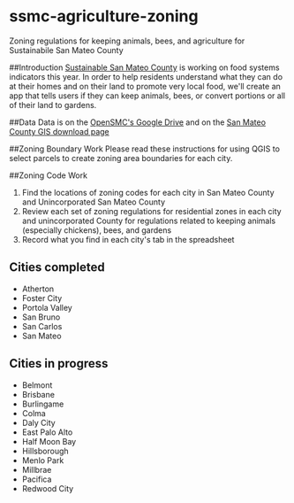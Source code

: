 # ssmc-agriculture-zoning
Zoning regulations for keeping animals, bees, and agriculture for Sustainabile San Mateo County

##Introduction
[Sustainable San Mateo County](http://www.sustainablesanmateo.org/) is working on food systems indicators this year. In order to help residents understand what they can do at their homes and on their land to promote very local food, we'll create an app that tells users if they can keep animals, bees, or convert portions or all of their land to gardens.

##Data
Data is on the [OpenSMC's Google Drive]( https://docs.google.com/spreadsheets/d/199shxJaRycwVGXGR46jQNyur960dnPf-L7-lIcXyKRg/edit?usp=sharing) and on the [San Mateo County GIS download page](http://isd.smcgov.org/gis-data-download)

##Zoning Boundary Work
Please read these instructions for using QGIS to select parcels to create zoning area boundaries for each city.

##Zoning Code Work
1. Find the locations of zoning codes for each city in San Mateo County and Unincorporated San Mateo County
2. Review each set of zoning regulations for residential zones in each city and unincorporated County for regulations related to keeping animals (especially chickens), bees, and gardens
3. Record what you find in each city's tab in the spreadsheet

## Cities completed

* Atherton
* Foster City
* Portola Valley
* San Bruno
* San Carlos
* San Mateo

## Cities in progress

* Belmont
* Brisbane
* Burlingame
* Colma
* Daly City
* East Palo Alto
* Half Moon Bay
* Hillsborough
* Menlo Park
* Millbrae
* Pacifica
* Redwood City
